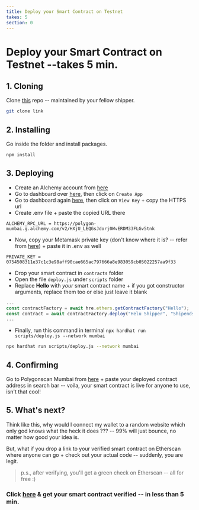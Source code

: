 ```yaml
---
title: Deploy your Smart Contract on Testnet
takes: 5
section: 0
---
```


# Deploy your Smart Contract on Testnet --takes 5 min.

## 1. Cloning

Clone [this](../deploy_testnet/) repo -- maintained by your fellow shipper.

```bash
git clone link
```

## 2. Installing

Go inside the folder and install packages.

```js
npm install
```

## 3. Deploying

-   Create an Alchemy account from [here](https://www.alchemy.com/)
-   Go to dashboard over [here](https://dashboard.alchemy.com/), then click on `Create App`
-   Go to dashboard again [here](https://dashboard.alchemy.com/), then click on `View Key` + copy the HTTPS url
-   Create .env file + paste the copied URL there

```
ALCHEMY_RPC_URL = https://polygon-mumbai.g.alchemy.com/v2/HXjU_LEQGsJdorj0WvERDM33FLGv5tnk
```

-   Now, copy your Metamask private key (don't know where it is? --
    refer from [here](https://metamask.zendesk.com/hc/en-us/articles/360015289632-How-to-export-an-account-s-private-key#:~:text=On%20the%20account%20page%2C%20click,click%20%E2%80%9CConfirm%E2%80%9D%20to%20proceed.)) + paste
    it in .env as well

```
PRIVATE_KEY = 0754508311e37c1c3e98aff90cae665ac797666a8e983059cb05022257aa9f33
```

-   Drop your smart contract in `contracts` folder
-   Open the file `deploy.js` under `scripts` folder
-   Replace **Hello** with _your_ smart contract name + if you got constructor arguments, replace them too or else
    just leave it blank

```js
...
const contractFactory = await hre.ethers.getContractFactory("Hello");
const contract = await contractFactory.deploy("Helu Shipper", "Shipends");
...
```

-   Finally, run this command in terminal `npx hardhat run scripts/deploy.js --network mumbai`

```bash
npx hardhat run scripts/deploy.js --network mumbai
```

## 4. Confirming

Go to Polygonscan Mumbai from [here](https://mumbai.polygonscan.com/) + paste your deployed contract address in search bar --
voila, your smart contract is live for anyone to use, isn't that cool!

## 5. What's next?

Think like this, why would I connect my wallet to a random website which only god knows
what the heck it does ??? -- 99% will just bounce, no matter how good your idea is.

But, what if you drop a link to your verified smart contract on Etherscan where anyone can
go + check out your actual code -- suddenly, you are legit.

> p.s., after verifying, you'll get a green check on Etherscan -- all for free :)

### Click [here](./verify_etherscan.md) & get your smart contract verified -- in less than 5 min.
